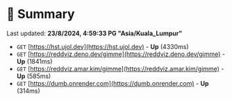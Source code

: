 # 📖 Summary
Last updated: **23/8/2024, 4:59:33 PG "Asia/Kuala_Lumpur"**

- `GET` [https://hst.ujol.dev](https://hst.ujol.dev) - **Up** (4330ms)
- `GET` [https://reddviz.deno.dev/gimme](https://reddviz.deno.dev/gimme) - **Up** (1841ms)
- `GET` [https://reddviz.amar.kim/gimme](https://reddviz.amar.kim/gimme) - **Up** (585ms)
- `GET` [https://dumb.onrender.com](https://dumb.onrender.com) - **Up** (314ms)
